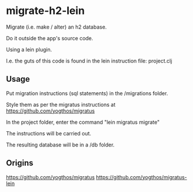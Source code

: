 # migrate-h2-lein

Migrate (i.e. make / alter) an h2 database.

Do it outside the app's source code. 

Using a lein plugin.

I.e. the guts of this code is found in the lein instruction file: project.clj


## Usage

Put migration instructions (sql statements) in the /migrations folder.

Style them as per the migratus instructions at https://github.com/yogthos/migratus

In the project folder, enter the command
"lein migratus migrate"

The instructions will be carried out.

The resulting database will be in a /db folder.

## Origins

https://github.com/yogthos/migratus
https://github.com/yogthos/migratus-lein